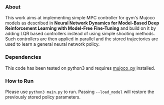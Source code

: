 ### About

This work aims at implementing simple MPC controller for gym's Mujoco models as described in **Neural Network Dynamics for Model-Based Deep Reinforcement Learning with Model-Free Fine-Tuning** 
and build on it by adding LQR based controllers instead of using simple shooting methods. Such controllers are then applied in parallel and the stored trajectories are used to learn a general 
neural network policy.


### Dependencies

This code has been tested on python3 and requires [mujoco_py](https://github.com/openai/mujoco-py) installed.

### How to Run

Please use `python3 main.py` to run. Passing `--load_model` will restore the previously stored policy parameters.


